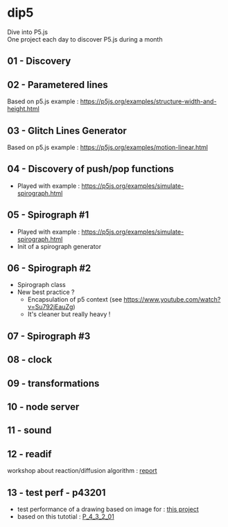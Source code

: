 # dip5
Dive into P5.js  
One project each day to discover P5.js during a month  

## 01 - Discovery

## 02 - Parametered lines
Based on p5.js example : https://p5js.org/examples/structure-width-and-height.html

## 03 - Glitch Lines Generator
Based on p5.js example : https://p5js.org/examples/motion-linear.html

## 04 - Discovery of push/pop functions
 - Played with example : https://p5js.org/examples/simulate-spirograph.html

## 05 - Spirograph #1
 - Played with example : https://p5js.org/examples/simulate-spirograph.html
 - Init of a spirograph generator

## 06 - Spirograph #2
 - Spirograph class
 - New best practice ?
 	- Encapsulation of p5 context (see https://www.youtube.com/watch?v=Su792jEauZg)
 	- It's cleaner but really heavy !

## 07 - Spirograph #3

## 08 - clock

## 09 - transformations

## 10 - node server

## 11 - sound

## 12 - readif

workshop about reaction/diffusion algorithm : [report](http://bit.ly/aadn-p2p-readif)

## 13 - test perf - p43201

 - test performance of a drawing based on image for : [this project](https://github.com/marccharton/gringe-stunted-rubber/tree/master/03.mars%20-%20absolute%20communication)
 - based on this tutotial : [P_4_3_2_01](http://www.generative-gestaltung.de/2/sketches/?01_P/P_4_3_2_01)

